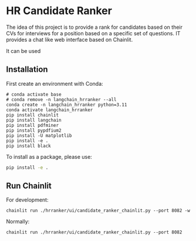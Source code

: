 # HR Candidate Ranker

The idea of this project is to provide a rank for candidates based on their CVs for interviews for a position based on a specific set of questions.
IT provides a chat like web interface based on Chainlit.

It can be used 

## Installation

First create an environment with Conda:

```
# conda activate base
# conda remove -n langchain_hrranker --all
conda create -n langchain_hrranker python=3.11
conda activate langchain_hrranker
pip install chainlit
pip install langchain
pip install pdfminer
pip install pypdfium2
pip install -U matplotlib
pip install -e .
pip install black

```

To install as a package, please use:

```bash
pip install -e .
```

## Run Chainlit

For development:
```
chainlit run ./hrranker/ui/candidate_ranker_chainlit.py --port 8082 -w
```

Normally:
```
chainlit run ./hrranker/ui/candidate_ranker_chainlit.py --port 8082
```
